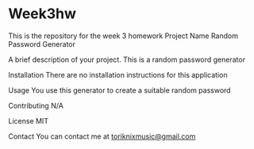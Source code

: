 # Week3hw
This is the repository for the week 3 homework
Project Name
Random Password Generator

A brief description of your project.
This is a random password generator

Installation
There are no installation instructions for this application

Usage
You use this generator to create a suitable random password

Contributing
N/A

License
MIT

Contact
You can contact me at toriknixmusic@gmail.com
